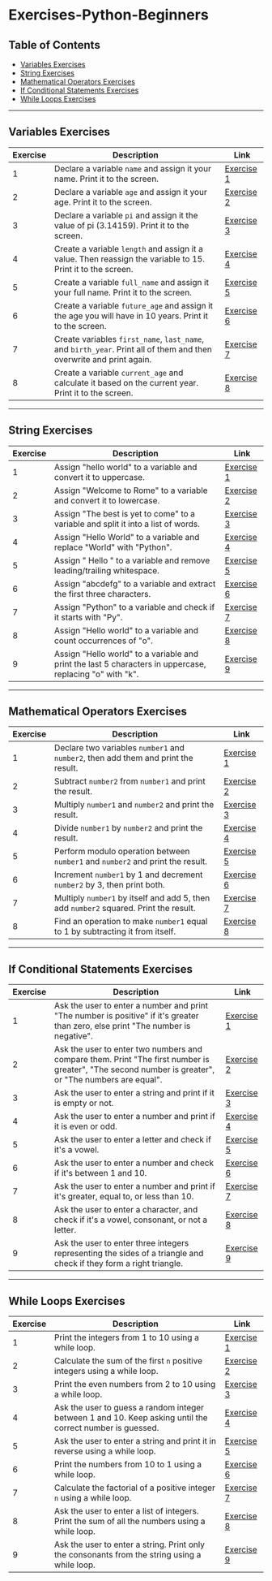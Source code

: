 # Exercises-Python-Beginners

## Table of Contents
- [Variables Exercises](#variables-exercises)
- [String Exercises](#string-exercises)
- [Mathematical Operators Exercises](#mathematical-operators-exercises)
- [If Conditional Statements Exercises](#if-conditional-statements-exercises)
- [While Loops Exercises](#while-loops-exercises)

---

## Variables Exercises

| Exercise | Description | Link |
|----------|-------------|------|
| 1 | Declare a variable `name` and assign it your name. Print it to the screen. | [Exercise 1](https://github.com/Sif247/Exercises-Python-Beginners/blob/main/Variables/Exercise%201.py) |
| 2 | Declare a variable `age` and assign it your age. Print it to the screen. | [Exercise 2](https://github.com/Sif247/Exercises-Python-Beginners/blob/main/Variables/Exercise%202.py) |
| 3 | Declare a variable `pi` and assign it the value of pi (3.14159). Print it to the screen. | [Exercise 3](https://github.com/Sif247/Exercises-Python-Beginners/blob/main/Variables/Exercise%203.py) |
| 4 | Create a variable `length` and assign it a value. Then reassign the variable to 15. Print it to the screen. | [Exercise 4](https://github.com/Sif247/Exercises-Python-Beginners/blob/main/Variables/Exercise%204.py) |
| 5 | Create a variable `full_name` and assign it your full name. Print it to the screen. | [Exercise 5](https://github.com/Sif247/Exercises-Python-Beginners/blob/main/Variables/Exercise%205.py) |
| 6 | Create a variable `future_age` and assign it the age you will have in 10 years. Print it to the screen. | [Exercise 6](https://github.com/Sif247/Exercises-Python-Beginners/blob/main/Variables/Exercise%206.py) |
| 7 | Create variables `first_name`, `last_name`, and `birth_year`. Print all of them and then overwrite and print again. | [Exercise 7](https://github.com/Sif247/Exercises-Python-Beginners/blob/main/Variables/Exercise%207.py) |
| 8 | Create a variable `current_age` and calculate it based on the current year. Print it to the screen. | [Exercise 8](https://github.com/Sif247/Exercises-Python-Beginners/blob/main/Variables/Exercise%208.py) |

---

## String Exercises

| Exercise | Description | Link |
|----------|-------------|------|
| 1 | Assign "hello world" to a variable and convert it to uppercase. | [Exercise 1](https://github.com/Sif247/Exercises-Python-Beginners/blob/main/String/Exercise%201.py) |
| 2 | Assign "Welcome to Rome" to a variable and convert it to lowercase. | [Exercise 2](https://github.com/Sif247/Exercises-Python-Beginners/blob/main/String/Exercise%202.py) |
| 3 | Assign "The best is yet to come" to a variable and split it into a list of words. | [Exercise 3](https://github.com/Sif247/Exercises-Python-Beginners/blob/main/String/Exercise%203.py) |
| 4 | Assign "Hello World" to a variable and replace "World" with "Python". | [Exercise 4](https://github.com/Sif247/Exercises-Python-Beginners/blob/main/String/Exercise%204.py) |
| 5 | Assign " Hello " to a variable and remove leading/trailing whitespace. | [Exercise 5](https://github.com/Sif247/Exercises-Python-Beginners/blob/main/String/Exercise%205.py) |
| 6 | Assign "abcdefg" to a variable and extract the first three characters. | [Exercise 6](https://github.com/Sif247/Exercises-Python-Beginners/blob/main/String/Exercise%206.py) |
| 7 | Assign "Python" to a variable and check if it starts with "Py". | [Exercise 7](https://github.com/Sif247/Exercises-Python-Beginners/blob/main/String/Exercise%207.py) |
| 8 | Assign "Hello world" to a variable and count occurrences of "o". | [Exercise 8](https://github.com/Sif247/Exercises-Python-Beginners/blob/main/String/Exercise%208.py) |
| 9 | Assign "Hello world" to a variable and print the last 5 characters in uppercase, replacing "o" with "k". | [Exercise 9](https://github.com/Sif247/Exercises-Python-Beginners/blob/main/String/Exercise%209.py) |

---

## Mathematical Operators Exercises

| Exercise | Description | Link |
|----------|-------------|------|
| 1 | Declare two variables `number1` and `number2`, then add them and print the result. | [Exercise 1](https://github.com/Sif247/Exercises-Python-Beginners/blob/main/mathematical%20operators/Exercise%201.py) |
| 2 | Subtract `number2` from `number1` and print the result. | [Exercise 2](https://github.com/Sif247/Exercises-Python-Beginners/blob/main/mathematical%20operators/Exercise%202.py) |
| 3 | Multiply `number1` and `number2` and print the result. | [Exercise 3](https://github.com/Sif247/Exercises-Python-Beginners/blob/main/mathematical%20operators/Exercise%203.py) |
| 4 | Divide `number1` by `number2` and print the result. | [Exercise 4](https://github.com/Sif247/Exercises-Python-Beginners/blob/main/mathematical%20operators/Exercise%204.py) |
| 5 | Perform modulo operation between `number1` and `number2` and print the result. | [Exercise 5](https://github.com/Sif247/Exercises-Python-Beginners/blob/main/mathematical%20operators/Exercise%205.py) |
| 6 | Increment `number1` by 1 and decrement `number2` by 3, then print both. | [Exercise 6](https://github.com/Sif247/Exercises-Python-Beginners/blob/main/mathematical%20operators/Exercise%206.py) |
| 7 | Multiply `number1` by itself and add 5, then add `number2` squared. Print the result. | [Exercise 7](https://github.com/Sif247/Exercises-Python-Beginners/blob/main/mathematical%20operators/Exercise%207.py) |
| 8 | Find an operation to make `number1` equal to 1 by subtracting it from itself. | [Exercise 8](https://github.com/Sif247/Exercises-Python-Beginners/blob/main/mathematical%20operators/Exercise%208.py) |

---

## If Conditional Statements Exercises

| Exercise | Description | Link |
|----------|-------------|------|
| 1 | Ask the user to enter a number and print "The number is positive" if it's greater than zero, else print "The number is negative". | [Exercise 1](https://github.com/Sif247/Exercises-Python-Beginners/blob/main/IF%20Conditional%20Statements/Exercise%201.py) |
| 2 | Ask the user to enter two numbers and compare them. Print "The first number is greater", "The second number is greater", or "The numbers are equal". | [Exercise 2](https://github.com/Sif247/Exercises-Python-Beginners/blob/main/IF%20Conditional%20Statements/Exercise%202.py) |
| 3 | Ask the user to enter a string and print if it is empty or not. | [Exercise 3](https://github.com/Sif247/Exercises-Python-Beginners/blob/main/IF%20Conditional%20Statements/Exercise%203.py) |
| 4 | Ask the user to enter a number and print if it is even or odd. | [Exercise 4](https://github.com/Sif247/Exercises-Python-Beginners/blob/main/IF%20Conditional%20Statements/Exercise%204.py) |
| 5 | Ask the user to enter a letter and check if it's a vowel. | [Exercise 5](https://github.com/Sif247/Exercises-Python-Beginners/blob/main/IF%20Conditional%20Statements/Exercise%205.py) |
| 6 | Ask the user to enter a number and check if it's between 1 and 10. | [Exercise 6](https://github.com/Sif247/Exercises-Python-Beginners/blob/main/IF%20Conditional%20Statements/Exercise%206.py) |
| 7 | Ask the user to enter a number and print if it's greater, equal to, or less than 10. | [Exercise 7](https://github.com/Sif247/Exercises-Python-Beginners/blob/main/IF%20Conditional%20Statements/Exercise%207.py) |
| 8 | Ask the user to enter a character, and check if it's a vowel, consonant, or not a letter. | [Exercise 8](https://github.com/Sif247/Exercises-Python-Beginners/blob/main/IF%20Conditional%20Statements/Exercise%208.py) |
| 9 | Ask the user to enter three integers representing the sides of a triangle and check if they form a right triangle. | [Exercise 9](https://github.com/Sif247/Exercises-Python-Beginners/blob/main/IF%20Conditional%20Statements/Exercise%209.py) |

---

## While Loops Exercises

| Exercise | Description | Link |
|----------|-------------|------|
| 1 | Print the integers from 1 to 10 using a while loop. | [Exercise 1](https://github.com/Sif247/Exercises-Python-Beginners/blob/main/While%20Loops/Exercise%201.py) |
| 2 | Calculate the sum of the first `n` positive integers using a while loop. | [Exercise 2](https://github.com/Sif247/Exercises-Python-Beginners/blob/main/While%20Loops/Exercise%202.py) |
| 3 | Print the even numbers from 2 to 10 using a while loop. | [Exercise 3](https://github.com/Sif247/Exercises-Python-Beginners/blob/main/While%20Loops/Exercise%203.py) |
| 4 | Ask the user to guess a random integer between 1 and 10. Keep asking until the correct number is guessed. | [Exercise 4](https://github.com/Sif247/Exercises-Python-Beginners/blob/main/While%20Loops/Exercise%204.py) |
| 5 | Ask the user to enter a string and print it in reverse using a while loop. | [Exercise 5](https://github.com/Sif247/Exercises-Python-Beginners/blob/main/While%20Loops/Exercise%205.py) |
| 6 | Print the numbers from 10 to 1 using a while loop. | [Exercise 6](https://github.com/Sif247/Exercises-Python-Beginners/blob/main/While%20Loops/Exercise%206.py) |
| 7 | Calculate the factorial of a positive integer `n` using a while loop. | [Exercise 7](https://github.com/Sif247/Exercises-Python-Beginners/blob/main/While%20Loops/Exercise%207.py) |
| 8 | Ask the user to enter a list of integers. Print the sum of all the numbers using a while loop. | [Exercise 8](https://github.com/Sif247/Exercises-Python-Beginners/blob/main/While%20Loops/Exercise%208.py) |
| 9 | Ask the user to enter a string. Print only the consonants from the string using a while loop. | [Exercise 9](https://github.com/Sif247/Exercises-Python-Beginners/blob/main/While%20Loops/Exercise%209.py) |


